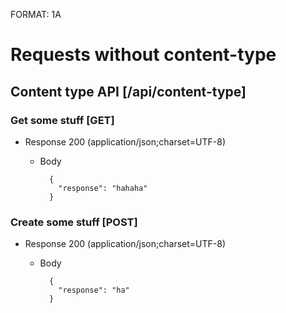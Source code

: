 FORMAT: 1A

# Requests without content-type

## Content type API [/api/content-type]

### Get some stuff [GET]

+ Response 200 (application/json;charset=UTF-8)

    + Body

            {
              "response": "hahaha"
            }
            
### Create some stuff  [POST]

+ Response 200 (application/json;charset=UTF-8)

    + Body
    
            {
              "response": "ha"
            }
